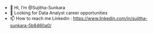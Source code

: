 - 👋 Hi, I’m @Sujitha-Sunkara
- 👀 Looking for Data Analyst career opportunities
- 📫 How to reach me 
   Linkedin : https://www.linkedin.com/in/sujitha-sunkara-5b8460a0/

<!---
Sujitha-Sunkara/Sujitha-Sunkara is a ✨ special ✨ repository because its `README.md` (this file) appears on your GitHub profile.
You can click the Preview link to take a look at your changes.
--->
